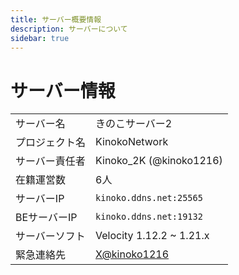 ```yaml
---
title: サーバー概要情報
description: サーバーについて
sidebar: true
---
```

# サーバー情報
|                   |                         |
| :---------------- | :---------------------- |
| サーバー名         | きのこサーバー2           |
| プロジェクト名     | KinokoNetwork            |
| サーバー責任者     | Kinoko_2K (@kinoko1216)  |
| 在籍運営数         | 6人                      |
| サーバーIP         | `kinoko.ddns.net:25565`  |
| BEサーバーIP       | `kinoko.ddns.net:19132`  |
| サーバーソフト      | Velocity 1.12.2 ~ 1.21.x |
| 緊急連絡先         | [X@kinoko1216](https://x.com/kinoko1216) |
